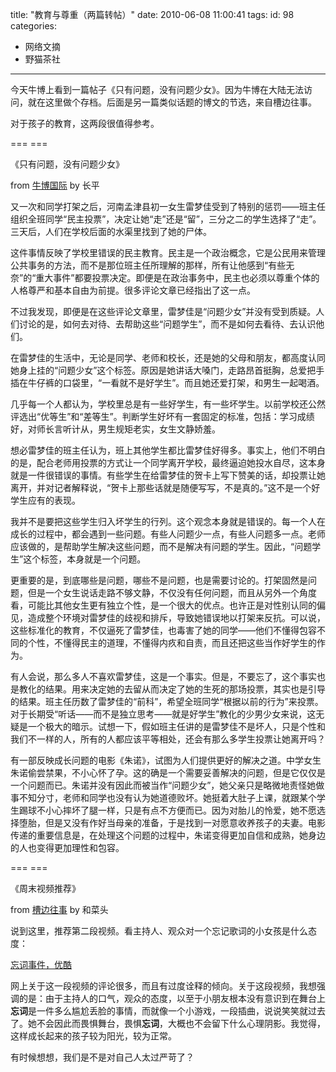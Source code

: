 title: "教育与尊重（两篇转帖）"
date: 2010-06-08 11:00:41
tags:
id: 98
categories:
  - 网络文摘
  - 野猫茶社
---

今天牛博上看到一篇帖子《只有问题，没有问题少女》。因为牛博在大陆无法访问，就在这里做个存档。后面是另一篇类似话题的博文的节选，来自槽边往事。

对于孩子的教育，这两段很值得参考。

=== ===

《只有问题，没有问题少女》

from [牛博国际](https://www.google.com/reader/view/feed/http%3A%2F%2Fwww.bullogger.com%2FEntry%2FRssHandler.ashx%3FselectedA%3D1%26selectedB%3D1) by 长平

又一次和同学打架之后，河南孟津县初一女生雷梦佳受到了特别的惩罚――班主任组织全班同学“民主投票”，决定让她“走”还是“留”，三分之二的学生选择了“走”。三天后，人们在学校后面的水渠里找到了她的尸体。

这件事情反映了学校里错误的民主教育。民主是一个政治概念，它是公民用来管理公共事务的方法，而不是那位班主任所理解的那样，所有让他感到“有些无奈”的“重大事件”都要投票决定。即便是在政治事务中，民主也必须以尊重个体的人格尊严和基本自由为前提。很多评论文章已经指出了这一点。

不过我发现，即便是在这些评论文章里，雷梦佳是“问题少女”并没有受到质疑。人们讨论的是，如何去对待、去帮助这些“问题学生”，而不是如何去看待、去认识他们。

在雷梦佳的生活中，无论是同学、老师和校长，还是她的父母和朋友，都高度认同她身上挂的“问题少女”这个标签。原因是她讲话大嗓门，走路昂首挺胸，总爱把手插在牛仔裤的口袋里，“一看就不是好学生”。而且她还爱打架，和男生一起喝酒。

几乎每一个人都认为，学校里总是有一些好学生，有一些坏学生。以前学校还公然评选出“优等生”和“差等生”。判断学生好坏有一套固定的标准，包括：学习成绩好，对师长言听计从，男生规矩老实，女生文静娇羞。

想必雷梦佳的班主任认为，班上其他学生都比雷梦佳好得多。事实上，他们不明白的是，配合老师用投票的方式让一个同学离开学校，最终逼迫她投水自尽，这本身就是一件很错误的事情。有些学生在给雷梦佳的贺卡上写下赞美的话，却投票让她离开，并对记者解释说，“贺卡上那些话就是随便写写，不是真的。”这不是一个好学生应有的表现。

我并不是要把这些学生归入坏学生的行列。这个观念本身就是错误的。每一个人在成长的过程中，都会遇到一些问题。有些人问题少一点，有些人问题多一点。老师应该做的，是帮助学生解决这些问题，而不是解决有问题的学生。因此，“问题学生”这个标签，本身就是一个问题。

更重要的是，到底哪些是问题，哪些不是问题，也是需要讨论的。打架固然是问题，但是一个女生说话走路不够文静，不仅没有任何问题，而且从另外一个角度看，可能比其他女生更有独立个性，是一个很大的优点。也许正是对性别认同的偏见，造成整个环境对雷梦佳的歧视和排斥，导致她错误地以打架来反抗。可以说，这些标准化的教育，不仅逼死了雷梦佳，也毒害了她的同学――他们不懂得包容不同的个性，不懂得民主的道理，不懂得内疚和自责，而且还把这些当作好学生的作为。

有人会说，那么多人不喜欢雷梦佳，这是一个事实。但是，不要忘了，这个事实也是教化的结果。用来决定她的去留从而决定了她的生死的那场投票，其实也是引导的结果。班主任历数了雷梦佳的“前科”，希望全班同学“根据以前的行为”来投票。对于长期受“听话――而不是独立思考――就是好学生”教化的少男少女来说，这无疑是一个极大的暗示。试想一下，假如班主任讲的是雷梦佳不是坏人，只是个性和我们不一样的人，所有的人都应该平等相处，还会有那么多学生投票让她离开吗？

有一部反映成长问题的电影《朱诺》，试图为人们提供更好的解决之道。中学女生朱诺偷尝禁果，不小心怀了孕。这的确是一个需要妥善解决的问题，但是它仅仅是一个问题而已。朱诺并没有因此而被当作“问题少女”，她父亲只是略微地责怪她做事不知分寸，老师和同学也没有认为她道德败坏。她挺着大肚子上课，就跟某个学生踢球不小心摔坏了腿一样，只是有点不方便而已。因为对胎儿的怜爱，她不愿选择堕胎，但是又没有作好当母亲的准备，于是找到一对愿意收养孩子的夫妻。电影传递的重要信息是，在处理这个问题的过程中，朱诺变得更加自信和成熟，她身边的人也变得更加理性和包容。

=== ===

《周末视频推荐》

from [槽边往事](https://www.google.com/reader/view/feed/http%3A%2F%2Ffeeds2.feedburner.com%2Fcaitou) by 和菜头

说到这里，推荐第二段视频。看主持人、观众对一个忘记歌词的小女孩是什么态度：

[忘词事件，优酷](http://v.youku.com/v_show/id_XMTUzNDI3ODcy.html)

网上关于这一段视频的评论很多，而且有过度诠释的倾向。关于这段视频，我想强调的是：由于主持人的口气，观众的态度，以至于小朋友根本没有意识到在舞台上**忘词**是一件多么尴尬丢脸的事情，而就像一个小游戏，一段插曲，说说笑笑就过去了。她不会因此而畏惧舞台，畏惧**忘词**，大概也不会留下什么心理阴影。我觉得，这样成长起来的孩子较为阳光，较为正常。

有时候想想，我们是不是对自己人太过严苛了？